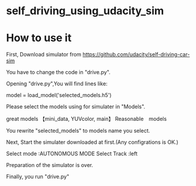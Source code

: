 # self_driving_using_udacity_sim

# How to use it
First, Download simulator from
https://github.com/udacity/self-driving-car-sim

You have to change the code in "drive.py".

Opening "drive.py",You will find lines like:

  model = load_model('selected_models.h5')
 
Please select the models using for simulater in "Models".

great models 【mini_data, YUVcolor, main】 Reasonable　models

You rewrite "selected_models" to models name you select.
  
Next, Start the simulater downloaded at first.(Any configrations is OK.)

Select mode :AUTONOMOUS MODE
Select Track :left

Preparation of the simulator is over.

Finally, you run "drive.py"

